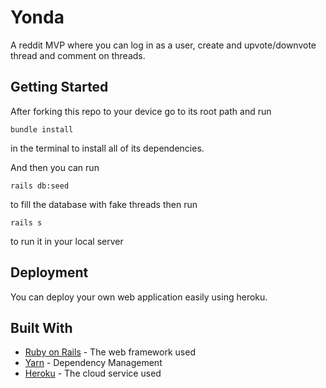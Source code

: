 # Yonda

A reddit MVP where you can log in as a user, create and upvote/downvote thread and comment on threads.

## Getting Started

After forking this repo to your device go to its root path and run 
```
bundle install
```
in the terminal to install all of its dependencies.

And then you can run

```
rails db:seed 
```
to fill the database with fake threads then run

```
rails s
```
to run it in your local server

## Deployment

You can deploy your own web application easily using heroku.

## Built With

* [Ruby on Rails](https://rubyonrails.org/) - The web framework used
* [Yarn](https://yarnpkg.com/) - Dependency Management
* [Heroku](https://www.heroku.com/what) - The cloud service used
